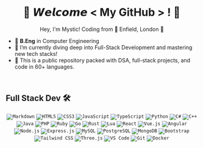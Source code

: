 <!--- Header --->   
<h1 align="center">
  🌟 𝙒𝙚𝙡𝙘𝙤𝙢𝙚 < My GitHub > ! 🌟
  <a target="_blank">
  </a>
</h1>
      
<p align='center'>Hey, I'm Mystic! Coding from 📍 Enfield, London 🚀</p>

<!--- About You --->   
<a target="_blank">
</a>

- 🔭 **B.Eng** in Computer Engineering
- 🌱 I’m currently diving deep into Full-Stack Development and mastering new tech stacks!
- 👯 This is a public repository packed with DSA, full-stack projects, and code in 60+ languages.

<br/>

<!--- Some Skills --->        
<h2> Full Stack Dev 🛠</h2>
<div align="center">
<code><img src="https://img.shields.io/badge/Markdown-000000?style=for-the-badge&logo=markdown&logoColor=white" alt="Markdown"></code>
<code><img src="https://img.shields.io/badge/html5-%23E34F26.svg?style=for-the-badge&logo=html5&logoColor=white" alt="HTML5"></code>
<code><img src="https://img.shields.io/badge/css3-%231572B6.svg?style=for-the-badge&logo=css3&logoColor=white" alt="CSS3"></code>
<code><img src="https://img.shields.io/badge/javascript-%23323330.svg?style=for-the-badge&logo=javascript&logoColor=%23F7DF1E" alt="JavaScript"></code>
<code><img src="https://img.shields.io/badge/typescript-%23007ACC.svg?style=for-the-badge&logo=typescript&logoColor=white" alt="TypeScript"></code>
<code><img src="https://img.shields.io/badge/python-3670A0?style=for-the-badge&logo=python&logoColor=ffdd54" alt="Python"></code>
<code><img src="https://img.shields.io/badge/c%23-%23239120.svg?style=for-the-badge&logo=csharp&logoColor=white" alt="C#"></code>
<code><img src="https://img.shields.io/badge/c++-%2300599C.svg?style=for-the-badge&logo=c%2B%2B&logoColor=white" alt="C++"></code>
<code><img src="https://img.shields.io/badge/java-%23ED8B00.svg?style=for-the-badge&logo=java&logoColor=white" alt="Java"></code>
<code><img src="https://img.shields.io/badge/php-777BB4?style=for-the-badge&logo=php&logoColor=white" alt="PHP"></code>
<code><img src="https://img.shields.io/badge/ruby-%23CC342D.svg?style=for-the-badge&logo=ruby&logoColor=white" alt="Ruby"></code>
<code><img src="https://img.shields.io/badge/go-%2300ADD8.svg?style=for-the-badge&logo=go&logoColor=white" alt="Go"></code>
<code><img src="https://img.shields.io/badge/rust-%23000000.svg?style=for-the-badge&logo=rust&logoColor=white" alt="Rust"></code>
<code><img src="https://img.shields.io/badge/lua-2C2D72.svg?style=for-the-badge&logo=lua&logoColor=white" alt="Lua"></code>
<code><img src="https://img.shields.io/badge/react-%2320232a.svg?style=for-the-badge&logo=react&logoColor=%2361DAFB" alt="React"></code>
<code><img src="https://img.shields.io/badge/vuejs-%2335495e.svg?style=for-the-badge&logo=vuedotjs&logoColor=%234FC08D" alt="Vue.js"></code>
<code><img src="https://img.shields.io/badge/angular-%23DD0031.svg?style=for-the-badge&logo=angular&logoColor=white" alt="Angular"></code>
<code><img src="https://img.shields.io/badge/node.js-6DA55F?style=for-the-badge&logo=node.js&logoColor=white" alt="Node.js"></code>
<code><img src="https://img.shields.io/badge/express.js-%23404d59.svg?style=for-the-badge&logo=express&logoColor=%2361DAFB" alt="Express.js"></code>
<code><img src="https://img.shields.io/badge/mysql-%2300f.svg?style=for-the-badge&logo=mysql&logoColor=white" alt="MySQL"></code>
<code><img src="https://img.shields.io/badge/postgres-%23316192.svg?style=for-the-badge&logo=postgresql&logoColor=white" alt="PostgreSQL"></code>
<code><img src="https://img.shields.io/badge/mongodb-%234ea94b.svg?style=for-the-badge&logo=mongodb&logoColor=white" alt="MongoDB"></code>
<code><img src="https://img.shields.io/badge/bootstrap-%23563D7C.svg?style=for-the-badge&logo=bootstrap&logoColor=white" alt="Bootstrap"></code>
<code><img src="https://img.shields.io/badge/tailwindcss-%2338B2AC.svg?style=for-the-badge&logo=tailwind-css&logoColor=white" alt="Tailwind CSS"></code>
<code><img src="https://img.shields.io/badge/threejs-black?style=for-the-badge&logo=three.js&logoColor=white" alt="Three.js"></code>
<code><img src="https://img.shields.io/badge/vscode-007ACC.svg?style=for-the-badge&logo=visualstudiocode&logoColor=white" alt="VS Code"></code>
<code><img src="https://img.shields.io/badge/git-%23F05033.svg?style=for-the-badge&logo=git&logoColor=white" alt="Git"></code>
<code><img src="https://img.shields.io/badge/docker-%230db7ed.svg?style=for-the-badge&logo=docker&logoColor=white" alt="Docker"></code>
</div>
